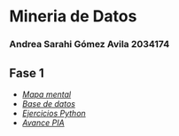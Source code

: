 # Mineria de Datos
### Andrea Sarahi Gómez Avila 2034174


## Fase 1

- [*Mapa mental*](https://github.com/AndreaSGomez/AndreaGomezAct/blob/main/Mapa%20mental%20-%202034174.pdf)
- [*Base de datos*](https://github.com/BrendaHernandez28/FCFM_MineriaDts/blob/main/Equipo_8_Ejercicio.Base.de.Datos.pdf)
- [*Ejercicios Python*](https://github.com/AndreaSGomez/AndreaGomezAct/blob/main/Ej_Python_2034174.ipynb)
- [*Avance PIA*](https://github.com/JoshuneArriaga/FCFM/blob/main/Avance1_PIA_Equipo8.ipynb)
